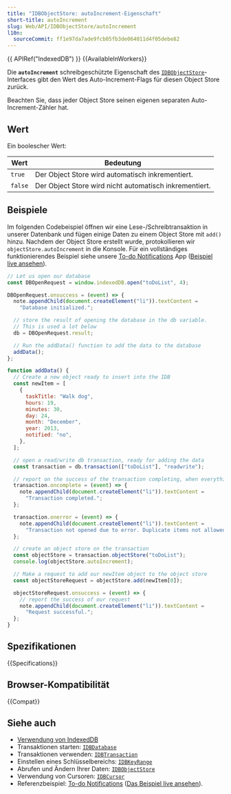```yaml
---
title: "IDBObjectStore: autoIncrement-Eigenschaft"
short-title: autoIncrement
slug: Web/API/IDBObjectStore/autoIncrement
l10n:
  sourceCommit: ff1e97da7ade9fcb05fb3de064011d4f05debe82
---
```


{{ APIRef("IndexedDB") }} {{AvailableInWorkers}}

Die **`autoIncrement`** schreibgeschützte Eigenschaft des
[`IDBObjectStore`](/de/docs/Web/API/IDBObjectStore)-Interfaces gibt den Wert des Auto-Increment-Flags
für diesen Object Store zurück.

Beachten Sie, dass jeder Object Store seinen eigenen separaten Auto-Increment-Zähler hat.

## Wert

Ein boolescher Wert:

| Wert    | Bedeutung                                              |
| ------- | ------------------------------------------------------ |
| `true`  | Der Object Store wird automatisch inkrementiert.       |
| `false` | Der Object Store wird nicht automatisch inkrementiert. |

## Beispiele

Im folgenden Codebeispiel öffnen wir eine Lese-/Schreibtransaktion in unserer Datenbank und fügen
einige Daten zu einem Object Store mit `add()` hinzu. Nachdem der Object Store erstellt wurde, protokollieren wir `objectStore.autoIncrement` in
die Konsole. Für ein vollständiges funktionierendes Beispiel siehe
unsere [To-do Notifications](https://github.com/mdn/dom-examples/tree/main/to-do-notifications) App
([Beispiel live ansehen](https://mdn.github.io/dom-examples/to-do-notifications/)).

```js
// Let us open our database
const DBOpenRequest = window.indexedDB.open("toDoList", 4);

DBOpenRequest.onsuccess = (event) => {
  note.appendChild(document.createElement("li")).textContent =
    "Database initialized.";

  // store the result of opening the database in the db variable.
  // This is used a lot below
  db = DBOpenRequest.result;

  // Run the addData() function to add the data to the database
  addData();
};

function addData() {
  // Create a new object ready to insert into the IDB
  const newItem = [
    {
      taskTitle: "Walk dog",
      hours: 19,
      minutes: 30,
      day: 24,
      month: "December",
      year: 2013,
      notified: "no",
    },
  ];

  // open a read/write db transaction, ready for adding the data
  const transaction = db.transaction(["toDoList"], "readwrite");

  // report on the success of the transaction completing, when everything is done
  transaction.oncomplete = (event) => {
    note.appendChild(document.createElement("li")).textContent =
      "Transaction completed.";
  };

  transaction.onerror = (event) => {
    note.appendChild(document.createElement("li")).textContent =
      "Transaction not opened due to error. Duplicate items not allowed.";
  };

  // create an object store on the transaction
  const objectStore = transaction.objectStore("toDoList");
  console.log(objectStore.autoIncrement);

  // Make a request to add our newItem object to the object store
  const objectStoreRequest = objectStore.add(newItem[0]);

  objectStoreRequest.onsuccess = (event) => {
    // report the success of our request
    note.appendChild(document.createElement("li")).textContent =
      "Request successful.";
  };
}
```

## Spezifikationen

{{Specifications}}

## Browser-Kompatibilität

{{Compat}}

## Siehe auch

- [Verwendung von IndexedDB](/de/docs/Web/API/IndexedDB_API/Using_IndexedDB)
- Transaktionen starten: [`IDBDatabase`](/de/docs/Web/API/IDBDatabase)
- Transaktionen verwenden: [`IDBTransaction`](/de/docs/Web/API/IDBTransaction)
- Einstellen eines Schlüsselbereichs: [`IDBKeyRange`](/de/docs/Web/API/IDBKeyRange)
- Abrufen und Ändern Ihrer Daten: [`IDBObjectStore`](/de/docs/Web/API/IDBObjectStore)
- Verwendung von Cursoren: [`IDBCursor`](/de/docs/Web/API/IDBCursor)
- Referenzbeispiel: [To-do Notifications](https://github.com/mdn/dom-examples/tree/main/to-do-notifications) ([Das Beispiel live ansehen](https://mdn.github.io/dom-examples/to-do-notifications/)).
